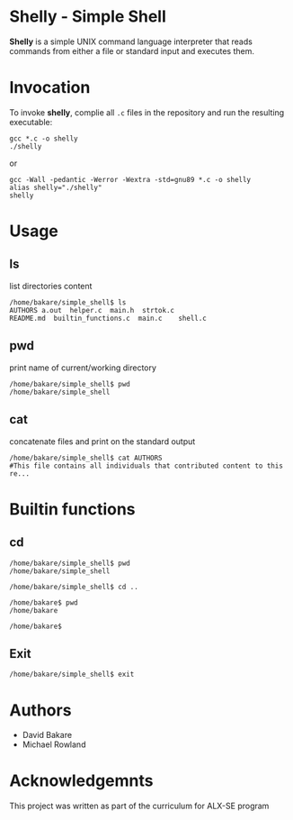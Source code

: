 # Shelly - Simple Shell

**Shelly** is a simple UNIX command language interpreter that reads commands from either a file or standard input and executes them.

# Invocation

To invoke **shelly**, complie all `.c` files in the repository and run the resulting executable:

```
gcc *.c -o shelly
./shelly
```
or

```
gcc -Wall -pedantic -Werror -Wextra -std=gnu89 *.c -o shelly
alias shelly="./shelly"
shelly
```

# Usage

## ls 
list directories content

```
/home/bakare/simple_shell$ ls
AUTHORS a.out  helper.c  main.h  strtok.c                        
README.md  builtin_functions.c  main.c    shell.c

```

## pwd 
print name of current/working directory
```
/home/bakare/simple_shell$ pwd
/home/bakare/simple_shell

```
## cat 
concatenate files and print on the standard output
```
/home/bakare/simple_shell$ cat AUTHORS
#This file contains all individuals that contributed content to this re...

```
# Builtin functions

## cd 
```
/home/bakare/simple_shell$ pwd
/home/bakare/simple_shell

/home/bakare/simple_shell$ cd ..

/home/bakare$ pwd
/home/bakare

/home/bakare$
```
## Exit 
```
/home/bakare/simple_shell$ exit
```
# Authors #
* David Bakare
* Michael Rowland

# Acknowledgemnts #
This project was written as part of the curriculum for ALX-SE program